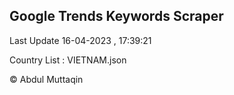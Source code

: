 

## Google Trends Keywords Scraper 
 
Last Update 16-04-2023 , 17:39:21

Country List :
VIETNAM.json



© Abdul Muttaqin 
